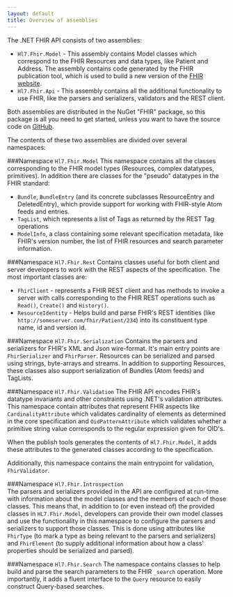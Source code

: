 ```yaml
---
layout: default
title: Overview of assemblies
---
```


The .NET FHIR API consists of two assemblies:

* `Hl7.Fhir.Model` - This assembly contains Model classes which correspond to the FHIR Resources and data types, like Patient and Address. The assembly contains code generated by the FHIR publication tool, which is used to build a new version of the [FHIR website][]. 
* `Hl7.Fhir.Api` - This assembly contains all the  additional functionality to use FHIR, like the parsers and serializers, validators and the REST client.

Both assemblies are distributed in the NuGet "FHIR" package, so this package is all you need to get started, unless you want to have the source code on [GitHub]. 

[FHIR website]: http://www.hl7.org/fhir
[GitHub]: http://www.github.com/ewoutkramer/fhir-net-api

The contents of these two assemblies are divided over several namespaces:

###Namespace `Hl7.Fhir.Model`
This namespace contains all the classes corresponding to the FHIR model types (Resources, complex datatypes, primitives). In addition there are classes for the "pseudo" datatypes in the FHIR standard:

* `Bundle`, `BundleEntry` (and its concrete subclasses ResourceEntry and DeletedEntry), which provide support for working with FHIR-style Atom feeds and entries.
* `TagList`, which represents a list of Tags as returned by the REST Tag operations
* `ModelInfo`, a class containing some relevant specification metadata, like FHIR's version number, the list of FHIR resources and search parameter information.

###Namespace `Hl7.Fhir.Rest`
Contains classes useful for both client and server developers to work with the REST aspects of the specification. The most important classes are:

* `FhirClient` - represents a FHIR REST client and has methods to invoke a server with calls corresponding to the  FHIR REST operations such as `Read()`, `Create()` and `History()`. 
* `ResourceIdentity` - Helps build and parse FHIR's REST identities (like `http://someserver.com/fhir/Patient/234`) into its constituent type name, id and version id.

###Namespace `Hl7.Fhir.Serialization`
Contains the parsers and serializers for FHIR's XML and Json wire-format. It's main entry points are `FhirSerializer` and `FhirParser`. Resources can be serialized and parsed using strings, byte-arrays and streams. In addition to supporting Resources, these classes also support serialization of Bundles (Atom feeds) and TagLists.

###Namespace `Hl7.Fhir.Validation`
The FHIR API encodes FHIR's datatype invariants and other constraints using .NET's validation attributes. This namespace contain attributes that represent FHIR aspects like `CardinalityAttribute` which validates cardinality of elements as determined in the core specification and `OidPatternAttribute` which validates whether a primitive string value corresponds to the regular expression given for OID's.

When the publish tools generates the contents of `Hl7.Fhir.Model`, it adds these attributes to the generated classes according to the specification. 

Additionally, this namespace contains the main entrypoint for validation, `FhirValidator`.

###Namespace `Hl7.Fhir.Introspection`  
The parsers and serializers provided in the API are configured at run-time with information about the model classes and the members of each of those classes. This means that, in addition to (or even instead of) the provided classes in `HL7.Fhir.Model`, developers can provide their own model classes and use the functionality in this namespace to configure the parsers and serializers to support those classes. This is done using attributes like `FhirType` (to mark a type as being relevant to the parsers and serializers) and `FhirElement` (to supply additional information about how a class' properties should be serialized and parsed).

###Namespace `Hl7.Fhir.Search`
The namespace contains classes to help build and parse the search parameters to the FHIR `_search` operation. More importantly, it adds a fluent interface to the `Query` resource to easily construct Query-based searches.
